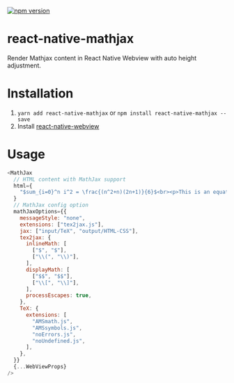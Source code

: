 [![npm version](https://badge.fury.io/js/react-native-mathjax.svg)](//npmjs.com/package/react-native-mathjax)

# react-native-mathjax

Render Mathjax content in React Native Webview with auto height adjustment.

# Installation

1. `yarn add react-native-mathjax` or `npm install react-native-mathjax --save`
2. Install [react-native-webview](https://www.npmjs.com/package/react-native-webview)

# Usage

```javascript
<MathJax
  // HTML content with MathJax support
  html={
    "$sum_{i=0}^n i^2 = \frac{(n^2+n)(2n+1)}{6}$<br><p>This is an equation</p>"
  }
  // MathJax config option
  mathJaxOptions={{
    messageStyle: "none",
    extensions: ["tex2jax.js"],
    jax: ["input/TeX", "output/HTML-CSS"],
    tex2jax: {
      inlineMath: [
        ["$", "$"],
        ["\\(", "\\)"],
      ],
      displayMath: [
        ["$$", "$$"],
        ["\\[", "\\]"],
      ],
      processEscapes: true,
    },
    TeX: {
      extensions: [
        "AMSmath.js",
        "AMSsymbols.js",
        "noErrors.js",
        "noUndefined.js",
      ],
    },
  }}
  {...WebViewProps}
/>
```
